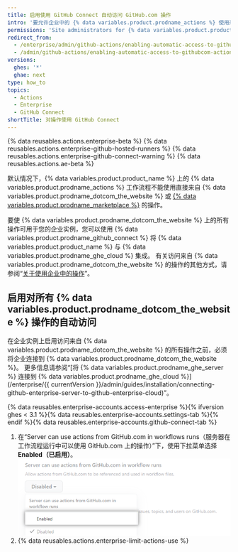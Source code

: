 ```yaml
---
title: 启用使用 GitHub Connect 自动访问 GitHub.com 操作
intro: '要允许企业中的 {% data variables.product.prodname_actions %} 使用来自 {% data variables.product.prodname_dotcom_the_website %} 的操作，您可以将企业实例连接到 {% data variables.product.prodname_ghe_cloud %}。'
permissions: 'Site administrators for {% data variables.product.product_name %} who are also owners of the connected {% data variables.product.prodname_ghe_cloud %} organization or enterprise account can enable access to all {% data variables.product.prodname_dotcom_the_website %} actions.'
redirect_from:
  - /enterprise/admin/github-actions/enabling-automatic-access-to-githubcom-actions-using-github-connect
  - /admin/github-actions/enabling-automatic-access-to-githubcom-actions-using-github-connect
versions:
  ghes: '*'
  ghae: next
type: how_to
topics:
  - Actions
  - Enterprise
  - GitHub Connect
shortTitle: 对操作使用 GitHub Connect
---
```


{% data reusables.actions.enterprise-beta %}
{% data reusables.actions.enterprise-github-hosted-runners %}
{% data reusables.actions.enterprise-github-connect-warning %}
{% data reusables.actions.ae-beta %}

默认情况下，{% data variables.product.product_name %} 上的 {% data variables.product.prodname_actions %} 工作流程不能使用直接来自 {% data variables.product.prodname_dotcom_the_website %} 或 [{% data variables.product.prodname_marketplace %}](https://github.com/marketplace?type=actions) 的操作。

要使 {% data variables.product.prodname_dotcom_the_website %} 上的所有操作可用于您的企业实例，您可以使用 {% data variables.product.prodname_github_connect %} 将 {% data variables.product.product_name %} 与 {% data variables.product.prodname_ghe_cloud %} 集成。 有关访问来自 {% data variables.product.prodname_dotcom_the_website %} 的操作的其他方式，请参阅“[关于使用企业中的操作](/admin/github-actions/about-using-actions-in-your-enterprise)”。

## 启用对所有 {% data variables.product.prodname_dotcom_the_website %} 操作的自动访问

在企业实例上启用访问来自 {% data variables.product.prodname_dotcom_the_website %} 的所有操作之前，必须将企业连接到 {% data variables.product.prodname_dotcom_the_website %}。 更多信息请参阅“[将 {% data variables.product.prodname_ghe_server %} 连接到 {% data variables.product.prodname_ghe_cloud %}](/enterprise/{{ currentVersion }}/admin/guides/installation/connecting-github-enterprise-server-to-github-enterprise-cloud)”。

{% data reusables.enterprise-accounts.access-enterprise %}{% ifversion ghes < 3.1 %}{% data reusables.enterprise-accounts.settings-tab %}{% endif %}{% data reusables.enterprise-accounts.github-connect-tab %}
1. 在“Server can use actions from GitHub.com in workflows runs（服务器在工作流程运行中可以使用 GitHub.com 上的操作）”下，使用下拉菜单选择 **Enabled（已启用）**。 ![工作流程运行中用于访问 GitHub.com 上操作的下拉菜单](/assets/images/enterprise/site-admin-settings/enable-marketplace-actions-drop-down.png)
1. {% data reusables.actions.enterprise-limit-actions-use %}
